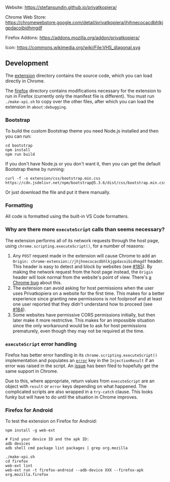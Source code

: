 Website: https://stefansundin.github.io/privatkopiera/

Chrome Web Store: https://chromewebstore.google.com/detail/privatkopiera/jhjhnecocacdbhlkjgpdacoibidhmgdf

Firefox Addons: https://addons.mozilla.org/addon/privatkopiera/

Icon: https://commons.wikimedia.org/wiki/File:VHS_diagonal.svg

## Development

The [extension](extension) directory contains the source code, which you can load directly in Chrome.

The [firefox](firefox) directory contains modifications necessary for the extension to run in Firefox (currently only the manifest file is different). You must run `./make-xpi.sh` to copy over the other files, after which you can load the extension in `about:debugging`.

### Bootstrap

To build the custom Bootstrap theme you need Node.js installed and then you can run:

```shell
cd bootstrap
npm install
npm run build
```

If you don't have Node.js or you don't want it, then you can get the default Bootstrap theme by running:

```shell
curl -f -o extension/css/bootstrap.min.css https://cdn.jsdelivr.net/npm/bootstrap@5.3.6/dist/css/bootstrap.min.css
```

Or just download the file and put it there manually.

### Formatting

All code is formatted using the built-in VS Code formatters.

### Why are there more `executeScript` calls than seems necessary?

The extension performs all of its network requests through the host page, using `chrome.scripting.executeScript()`, for a number of reasons:

1. Any `POST` request made in the extension will cause Chrome to add an `Origin: chrome-extension://jhjhnecocacdbhlkjgpdacoibidhmgdf` header. This header is easy to detect and block by websites (see [#185](https://github.com/stefansundin/privatkopiera/issues/185)). By making the network request from the host page instead, the `Origin` header will look normal from the website's point of view. There's [a Chrome bug](https://bugs.chromium.org/p/chromium/issues/detail?id=966223) about this.
2. The extension can avoid asking for host permissions when the user uses Privatkopiera on a website for the first time. This makes for a better experience since granting new permissions is not foolproof and at least one user reported that they didn't understand how to proceed (see [#184](https://github.com/stefansundin/privatkopiera/issues/184)).
3. Some websites have permissive CORS permissions initially, but then later make it more restrictive. This makes for an impossible situation since the only workaround would be to ask for host permissions prematurely, even though they may not be required at the time.

### `executeScript` error handling

Firefox has better error handling in its `chrome.scripting.executeScript()` implementation and populates an [`error`](https://developer.mozilla.org/en-US/docs/Mozilla/Add-ons/WebExtensions/API/scripting/executeScript#error) key in the `InjectionResult` if an error was raised in the script. An [issue](https://issues.chromium.org/issues/40205757) has been filed to hopefully get the same support in Chrome.

Due to this, where appropriate, return values from `executeScript` are an object with `result` or `error` keys depending on what happened. The complicated scripts are also wrapped in a `try-catch` clause. This looks funky but will have to do until the situation in Chrome improves.

### Firefox for Android

To test the extension on Firefox for Android:

```shell
npm install -g web-ext

# Find your device ID and the apk ID:
adb devices
adb shell cmd package list packages | grep org.mozilla

./make-xpi.sh
cd firefox
web-ext lint
web-ext run -t firefox-android --adb-device XXX --firefox-apk org.mozilla.firefox
```
